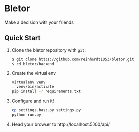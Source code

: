 # Bletor

Make a decision with your friends

## Quick Start

1. Clone the bletor repository with `git`:

	```sh
	$ git clone https://github.com/reinhardt1053/bletor.git
	$ cd bletor/backend
	```

2. Create the virtual env
	
	```sh
	virtualenv venv
	. venv/bin/activate
	pip install -r requirements.txt
	```

3. Configure and run it!

	```sh
	cp settings.base.py settings.py
	python run.py
	```

4. Head your browser to http://localhost:5000/api/